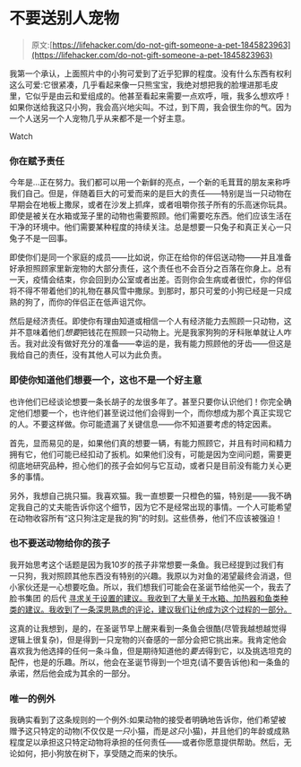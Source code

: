 # 不要送别人宠物

> 原文:[https://lifehacker.com/do-not-gift-someone-a-pet-1845823963](https://lifehacker.com/do-not-gift-someone-a-pet-1845823963)

我第一个承认，上面照片中的小狗可爱到了近乎犯罪的程度。没有什么东西有权利这么可爱:它很紧凑，几乎看起来像一只熊宝宝，我绝对想把我的脸埋进那毛皮里，它似乎是由云和爱组成的。他甚至看起来需要一点欢呼，哦，我多么想欢呼！如果你送给我这只小狗，我会高兴地尖叫。不过，到下周，我会很生你的气。因为一个人送另一个人宠物几乎从来都不是一个好主意。

Watch

### 你在赋予责任

今年是...正在努力。我们都可以用一个新鲜的亮点，一个新的毛茸茸的朋友来称呼我们自己。但是，伴随着巨大的可爱而来的是巨大的责任——特别是当一只动物在早期会在地板上撒尿，或者在沙发上抓痒，或者咀嚼你孩子所有的乐高迷你玩具。即使是被关在水箱或笼子里的动物也需要照顾。他们需要吃东西。他们应该生活在干净的环境中。他们需要某种程度的持续关注。总是想要一只兔子和真正关心一只兔子不是一回事。

即使你们是同一个家庭的成员——比如说，你正在给你的伴侣送动物——并且准备好承担照顾家里新宠物的大部分责任，这个责任也不会百分之百落在你身上。总有一天，疫情会结束，你会回到办公室或者出差。否则你会生病或者很忙，你的伴侣将不得不带着他们的礼物在暴风雪中撒尿。到那时，那只可爱的小狗已经是一只成熟的狗了，而你的伴侣正在低声诅咒你。

然后是经济责任。即使你有理由知道或相信一个人有经济能力去照顾一只动物，这并不意味着他们*想要*把钱花在照顾一只动物上。光是我家狗狗的牙科账单就让人咋舌。我对此没有做好充分的准备——幸运的是，我有能力照顾他的牙齿——但这是我给自己的责任，没有其他人可以为此负责。

### 即使你知道他们想要一个，这也不是一个好主意

也许他们已经谈论想要一条长胡子的龙很多年了。甚至只要你认识他们！你完全确定他们想要一个，也许他们甚至说过他们会得到一个，而你想成为那个真正实现它的人。不要这样做。你可能遗漏了关键信息——你不知道要考虑的特定因素。

首先，显而易见的是，如果他们真的想要一辆，有能力照顾它，并且有时间和精力拥有它，他们可能已经扣动了扳机。如果他们没有，可能是因为空间问题，需要更彻底地研究品种，担心他们的孩子会如何与它互动，或者只是目前没有能力关心更多的事情。

另外，我想自己挑只猫。我喜欢猫。我一直想要一只橙色的猫，特别是——我不确定我自己的丈夫能告诉你这个细节，因为它不是经常出现的事情。一个人可能希望在动物收容所有“这只狗注定是我的狗”的时刻。这些债券，他们不应该被强迫！

### 也不要送动物给你的孩子

我开始思考这个话题是因为我10岁的孩子非常想要一条鱼。我已经提到过我们有一只狗，我对照顾其他东西没有特别的兴趣。我原以为对鱼的渴望最终会消退，但小家伙还是一心想要吃鱼。所以，我们想我们可能会在圣诞节给他买一个，我去了脸书集团 的后代 [寻求关于设置的建议。我收到了大量关于水箱、加热器和鱼类种类的建议。我收到了一条深思熟虑的评论，建议我们让他成为这个过程的一部分。](https://www.facebook.com/groups/2018785615043946)

这真的让我想到，是的，在圣诞节早上醒来看到一条鱼会很酷(尽管我越想越觉得逻辑上很复杂)，但是得到一只宠物的兴奋感的一部分会把它挑出来。我肯定他会喜欢我为他选择的任何一条斗鱼，但是期待知道他的*要去*得到它，以及挑选坦克的配件，也是的乐趣。所以，他会在圣诞节得到一个坦克(请不要告诉他)和一条鱼的承诺，然后他会成为其余的一部分。

### 唯一的例外

我确实看到了这条规则的一个例外:如果动物的接受者明确地告诉你，他们希望被赠予这只特定的动物(不仅仅是*一只*小猫，而是*这只*小猫)，并且他们的年龄或成熟程度足以承担这只特定动物将承担的任何责任——或者你愿意提供帮助。然后，无论如何，把小狗放在树下，享受随之而来的快乐。